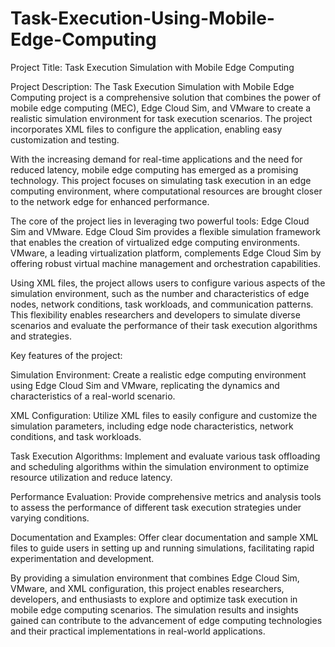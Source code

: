 # Task-Execution-Using-Mobile-Edge-Computing

Project Title: Task Execution Simulation with Mobile Edge Computing

Project Description:
The Task Execution Simulation with Mobile Edge Computing project is a comprehensive solution that combines the power of mobile edge computing (MEC), Edge Cloud Sim, and VMware to create a realistic simulation environment for task execution scenarios. The project incorporates XML files to configure the application, enabling easy customization and testing.

With the increasing demand for real-time applications and the need for reduced latency, mobile edge computing has emerged as a promising technology. This project focuses on simulating task execution in an edge computing environment, where computational resources are brought closer to the network edge for enhanced performance.

The core of the project lies in leveraging two powerful tools: Edge Cloud Sim and VMware. Edge Cloud Sim provides a flexible simulation framework that enables the creation of virtualized edge computing environments. VMware, a leading virtualization platform, complements Edge Cloud Sim by offering robust virtual machine management and orchestration capabilities.

Using XML files, the project allows users to configure various aspects of the simulation environment, such as the number and characteristics of edge nodes, network conditions, task workloads, and communication patterns. This flexibility enables researchers and developers to simulate diverse scenarios and evaluate the performance of their task execution algorithms and strategies.

Key features of the project:

Simulation Environment: Create a realistic edge computing environment using Edge Cloud Sim and VMware, replicating the dynamics and characteristics of a real-world scenario.

XML Configuration: Utilize XML files to easily configure and customize the simulation parameters, including edge node characteristics, network conditions, and task workloads.

Task Execution Algorithms: Implement and evaluate various task offloading and scheduling algorithms within the simulation environment to optimize resource utilization and reduce latency.

Performance Evaluation: Provide comprehensive metrics and analysis tools to assess the performance of different task execution strategies under varying conditions.

Documentation and Examples: Offer clear documentation and sample XML files to guide users in setting up and running simulations, facilitating rapid experimentation and development.


By providing a simulation environment that combines Edge Cloud Sim, VMware, and XML configuration, this project enables researchers, developers, and enthusiasts to explore and optimize task execution in mobile edge computing scenarios. The simulation results and insights gained can contribute to the advancement of edge computing technologies and their practical implementations in real-world applications.
